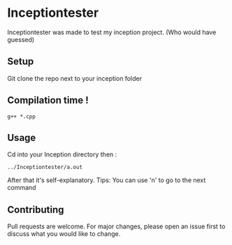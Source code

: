 # Inceptiontester

Inceptiontester was made to test my inception project. (Who would have guessed)

## Setup
Git clone the repo next to your inception folder

## Compilation time !
```
g++ *.cpp
```

## Usage
Cd into your Inception directory then :
```
../Inceptiontester/a.out
```
After that it's self-explanatory.
Tips: You can use 'n' to go to the next command

## Contributing

Pull requests are welcome. For major changes, please open an issue first
to discuss what you would like to change.
